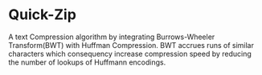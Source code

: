 # Quick-Zip

A text Compression algorithm by integrating Burrows-Wheeler Transform(BWT) with Huffman Compression. BWT accrues runs of similar characters which consequency increase compression speed by reducing the number of lookups of Huffmann encodings.

